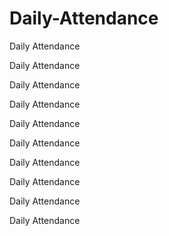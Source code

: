 # Daily-Attendance
Daily Attendance

Daily Attendance

Daily Attendance

Daily Attendance

Daily Attendance

Daily Attendance

Daily Attendance

Daily Attendance

Daily Attendance

Daily Attendance
